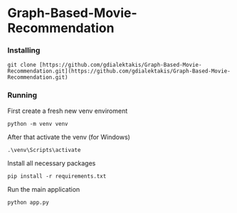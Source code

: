 # Graph-Based-Movie-Recommendation

### Installing
```
git clone [https://github.com/gdialektakis/Graph-Based-Movie-Recommendation.git](https://github.com/gdialektakis/Graph-Based-Movie-Recommendation.git)
```
### Running 

First create a fresh new venv enviroment
```
python -m venv venv
```
After that activate the venv (for Windows)
```
.\venv\Scripts\activate
```
Install all necessary packages
```
pip install -r requirements.txt
```
Run the main application
```
python app.py
```

